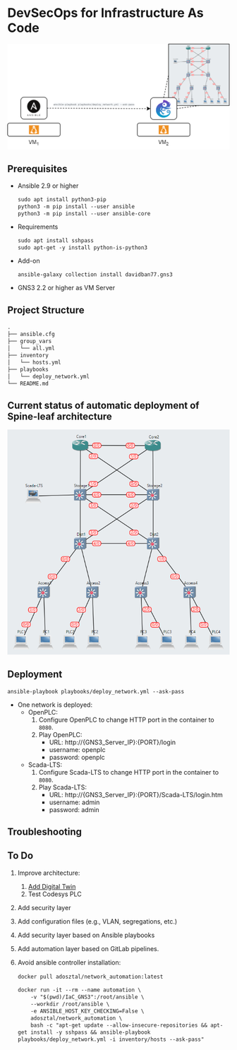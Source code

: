 # DevSecOps for Infrastructure As Code

![alt text](documentation/Ansible.png)

## Prerequisites

- Ansible 2.9 or higher

    ```console
    sudo apt install python3-pip
    python3 -m pip install --user ansible
    python3 -m pip install --user ansible-core
    ```

- Requirements

    ```console
    sudo apt install sshpass
    sudo apt-get -y install python-is-python3
    ```

- Add-on

    ```console
    ansible-galaxy collection install davidban77.gns3
    ```

- GNS3 2.2 or higher as VM Server

## Project Structure

```console
.
├── ansible.cfg
├── group_vars
│   └── all.yml
├── inventory
│   └── hosts.yml
├── playbooks
│   └── deploy_network.yml
└── README.md
```

## Current status of automatic deployment of Spine-leaf architecture

![alt text](documentation/actual_net.png)

## Deployment

```
ansible-playbook playbooks/deploy_network.yml --ask-pass
```

- One network is deployed:
    - OpenPLC:
        1. Configure OpenPLC to change HTTP port in the container to `8080`.
        2. Play OpenPLC:
            - URL: http://{GNS3_Server_IP}:{PORT}/login
            - username: openplc
            - password: openplc
    - Scada-LTS:
        1. Configure Scada-LTS to change HTTP port in the container to `8080`.
        2. Play Scada-LTS:
            - URL: http://{GNS3_Server_IP}:{PORT}/Scada-LTS/login.htm
            - username: admin
            - password: admin

## Troubleshooting

## To Do

1. Improve architecture:
    1. [Add Digital Twin](https://github.com/borgestassio/Wind-Turbine-Control)
    2. Test Codesys PLC
2. Add security layer
3. Add configuration files (e.g., VLAN, segregations, etc.)
4. Add security layer based on Ansible playbooks
5. Add automation layer based on GitLab pipelines.
6. Avoid ansible controller installation:
    
    `docker pull adosztal/network_automation:latest`
    
    ```console
    docker run -it --rm --name automation \
        -v "$(pwd)/IaC_GNS3":/root/ansible \
        --workdir /root/ansible \
        -e ANSIBLE_HOST_KEY_CHECKING=False \
        adosztal/network_automation \
        bash -c "apt-get update --allow-insecure-repositories && apt-get install -y sshpass && ansible-playbook playbooks/deploy_network.yml -i inventory/hosts --ask-pass"
    ```
